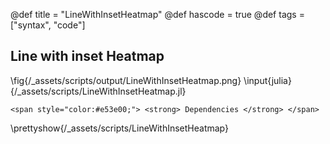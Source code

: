 @def title = "LineWithInsetHeatmap"
@def hascode = true
@def tags = ["syntax", "code"]
## Line with inset Heatmap

\fig{/_assets/scripts/output/LineWithInsetHeatmap.png}
\input{julia}{/_assets/scripts/LineWithInsetHeatmap.jl}
~~~
<span style="color:#e53e00;"> <strong> Dependencies </strong> </span>
~~~
\prettyshow{/_assets/scripts/LineWithInsetHeatmap}

